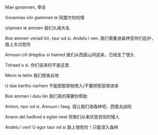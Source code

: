 Mae govannen,
幸会

Govannas viin gwennen le
同盟欠你的情

istannen le ammen
我们久闻大名

Boe ammen veriad liin, taur od si. Andelu i ven.
我们需要进森林受你们庇护，路上太过危险

Annuun ciil dregduu si haered
我们从西面山间逃来，已经走了很久

Tolraad u si.
你们该来的不是这里.

Merin le telim
我们想来此地

U dae bertho narhem
不能把那邪物带入/不要把邪恶带进来

Boe ammen i dulu liin
我们真的需要你帮助

Aniron, taur od si. Annuun i faeg.
请让我们进森林吧，西面太凶险

Anann del hadhod e eglan neel
但我们从来厌恶背信的矮人

Andelu i ven! U egor taur od si
路上很危险！只能深入森林